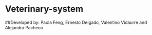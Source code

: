 # Veterinary-system

##Developed by: Paola Feng, Ernesto Delgado, Valentino Vidaurre and Alejandro Pacheco
